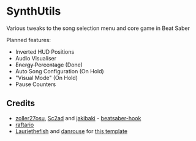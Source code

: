 # SynthUtils

Various tweaks to the song selection menu and core game in Beat Saber

Planned features:
- Inverted HUD Positions
- Audio Visualiser
- ~~Energy Percentage~~ (Done)
- Auto Song Configuration (On Hold)
- "Visual Mode" (On Hold)
- Pause Counters

## Credits

* [zoller27osu](https://github.com/zoller27osu), [Sc2ad](https://github.com/Sc2ad) and [jakibaki](https://github.com/jakibaki) - [beatsaber-hook](https://github.com/sc2ad/beatsaber-hook)
* [raftario](https://github.com/raftario) 
* [Lauriethefish](https://github.com/Lauriethefish) and [danrouse](https://github.com/danrouse) for [this template](https://github.com/Lauriethefish/quest-mod-template)
